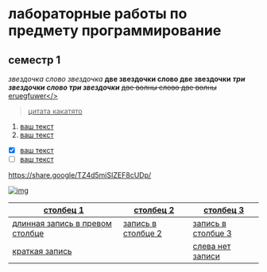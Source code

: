 # лабораторные работы по предмету программирование
## семестр 1
*звездочка слово звездочка*
**две звездочки слово две звездочки**
***три звездочки слово три звездочки***
~~две волны слово две волны~~
<u>eruegfuwer</>

> цитата какатято

1. ваш текст
2. ваш текст

- [x] ваш текст
- [ ] ваш текст

<https://share.google/TZ4d5miSIZEF8cUDp/>

![img](https://share.google/TZ4d5miSIZEF8cUDp)

|столбец 1 | столбец 2 | столбец 3 |
|---|--------|---|
|длинная запись в превом столбце |запись в столбце 2 |запись в столбце 3|
|краткая запись | |слева нет записи |
